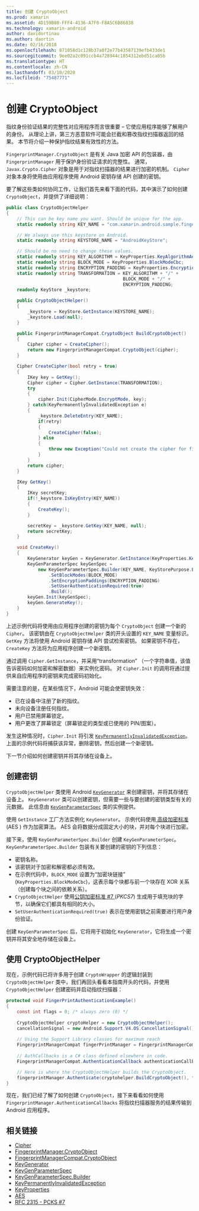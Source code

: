```yaml
---
title: 创建 CryptoObject
ms.prod: xamarin
ms.assetid: 4D159B80-FFF4-4136-A7F0-F8A5C6B86838
ms.technology: xamarin-android
author: davidortinau
ms.author: daortin
ms.date: 02/16/2018
ms.openlocfilehash: 871058d1c128b37a0f2e77b43587139efb433de1
ms.sourcegitcommit: 9ee02a2c091ccb4a728944c1854312ebd51ca05b
ms.translationtype: HT
ms.contentlocale: zh-CN
ms.lasthandoff: 03/10/2020
ms.locfileid: "75487771"
---
```

# <a name="creating-a-cryptoobject"></a>创建 CryptoObject

指纹身份验证结果的完整性对应用程序而言很重要 &ndash; 它使应用程序能够了解用户的身份。 从理论上讲，第三方恶意软件可能会拦截和篡改指纹扫描器返回的结果。 本节将介绍一种保护指纹结果有效性的方法。 

`FingerprintManager.CryptoObject` 是有关 Java 加密 API 的包装器，由 `FingerprintManager` 用于保护身份验证请求的完整性。 通常，`Javax.Crypto.Cipher` 对象是用于对指纹扫描器的结果进行加密的机制。 `Cipher` 对象本身将使用由应用程序使用 Android 密钥存储 API 创建的密钥。

要了解这些类如何协同工作，让我们首先来看下面的代码，其中演示了如何创建 `CryptoObject`，并提供了详细说明：

```csharp
public class CryptoObjectHelper
{
    // This can be key name you want. Should be unique for the app.
    static readonly string KEY_NAME = "com.xamarin.android.sample.fingerprint_authentication_key";

    // We always use this keystore on Android.
    static readonly string KEYSTORE_NAME = "AndroidKeyStore";

    // Should be no need to change these values.
    static readonly string KEY_ALGORITHM = KeyProperties.KeyAlgorithmAes;
    static readonly string BLOCK_MODE = KeyProperties.BlockModeCbc;
    static readonly string ENCRYPTION_PADDING = KeyProperties.EncryptionPaddingPkcs7;
    static readonly string TRANSFORMATION = KEY_ALGORITHM + "/" +
                                            BLOCK_MODE + "/" +
                                            ENCRYPTION_PADDING;
    readonly KeyStore _keystore;

    public CryptoObjectHelper()
    {
        _keystore = KeyStore.GetInstance(KEYSTORE_NAME);
        _keystore.Load(null);
    }

    public FingerprintManagerCompat.CryptoObject BuildCryptoObject()
    {
        Cipher cipher = CreateCipher();
        return new FingerprintManagerCompat.CryptoObject(cipher);
    }

    Cipher CreateCipher(bool retry = true)
    {
        IKey key = GetKey();
        Cipher cipher = Cipher.GetInstance(TRANSFORMATION);
        try
        {
            cipher.Init(CipherMode.EncryptMode, key);
        } catch(KeyPermanentlyInvalidatedException e)
        {
            _keystore.DeleteEntry(KEY_NAME);
            if(retry)
            {
                CreateCipher(false);
            } else
            {
                throw new Exception("Could not create the cipher for fingerprint authentication.", e);
            }
        }
        return cipher;
    }

    IKey GetKey()
    {
        IKey secretKey;
        if(!_keystore.IsKeyEntry(KEY_NAME))
        {
            CreateKey();
        }

        secretKey = _keystore.GetKey(KEY_NAME, null);
        return secretKey;
    }

    void CreateKey()
    {
        KeyGenerator keyGen = KeyGenerator.GetInstance(KeyProperties.KeyAlgorithmAes, KEYSTORE_NAME);
        KeyGenParameterSpec keyGenSpec =
            new KeyGenParameterSpec.Builder(KEY_NAME, KeyStorePurpose.Encrypt | KeyStorePurpose.Decrypt)
                .SetBlockModes(BLOCK_MODE)
                .SetEncryptionPaddings(ENCRYPTION_PADDING)
                .SetUserAuthenticationRequired(true)
                .Build();
        keyGen.Init(keyGenSpec);
        keyGen.GenerateKey();
    }
}
```

上述示例代码将使用由应用程序创建的密钥为每个 `CryptoObject` 创建一个新的 `Cipher`。 该密钥由在 `CryptoObjectHelper` 类的开头设置的 `KEY_NAME` 变量标识。 `GetKey` 方法将使用 Android 密钥存储 API 尝试检索密钥。 如果密钥不存在，`CreateKey` 方法将为应用程序创建一个新密钥。

通过调用 `Cipher.GetInstance`，并采用“transformation”  （一个字符串值，该值告诉密码如何加密和解密数据）来实例化密码。 对 `Cipher.Init` 的调用将通过提供来自应用程序的密钥来完成密码初始化。 

需要注意的是，在某些情况下，Android 可能会使密钥失效： 

- 已在设备中注册了新的指纹。
- 未向设备注册任何指纹。
- 用户已禁用屏幕锁定。
- 用户更改了屏幕锁定（屏幕锁定的类型或已使用的 PIN/图案）。

发生这种情况时，`Cipher.Init` 将引发 [`KeyPermanentlyInvalidatedException`](https://developer.android.com/reference/android/security/keystore/KeyPermanentlyInvalidatedException.html)。 上面的示例代码将捕获该异常，删除密钥，然后创建一个新密钥。

下一节介绍如何创建密钥并将其存储在设备上。

## <a name="creating-a-secret-key"></a>创建密钥

`CryptoObjectHelper` 类使用 Android [`KeyGenerator`](xref:Javax.Crypto.KeyGenerator) 来创建密钥，并将其存储在设备上。 `KeyGenerator` 类可以创建密钥，但需要一些与要创建的密钥类型有关的元数据。 此信息由 [`KeyGenParameterSpec`](https://developer.android.com/reference/android/security/keystore/KeyGenParameterSpec.html) 类的实例提供。 

使用 `GetInstance` 工厂方法实例化 `KeyGenerator`。 示例代码使用[  高级加密标准](https://en.wikipedia.org/wiki/Advanced_Encryption_Standard) (AES  ) 作为加密算法。 AES 会将数据分成固定大小的块，并对每个块进行加密。

接下来，使用 `KeyGenParameterSpec.Builder` 创建 `KeyGenParameterSpec`。 `KeyGenParameterSpec.Builder` 包装有关要创建的密钥的下列信息：

- 密钥名称。
- 该密钥对于加密和解密都必须有效。
- 在示例代码中，`BLOCK_MODE` 设置为“加密块链接”  (`KeyProperties.BlockModeCbc`)，这表示每个块都与前一个块存在 XOR 关系（创建每个块之间的依赖关系）。 
- `CryptoObjectHelper` 使用[公钥加密标准 #7  ](https://tools.ietf.org/html/rfc2315) (_PKCS7_) 生成用于填充块的字节，以确保它们都具有相同的大小。
- `SetUserAuthenticationRequired(true)` 表示在使用密钥之前需要进行用户身份验证。

创建 `KeyGenParameterSpec` 后，它将用于初始化 `KeyGenerator`，它将生成一个密钥并将其安全地存储在设备上。 

## <a name="using-the-cryptoobjecthelper"></a>使用 CryptoObjectHelper

现在，示例代码已将许多用于创建 `CryptoWrapper` 的逻辑封装到 `CryptoObjectHelper` 类中，我们再回头看看本指南开头的代码，并使用 `CryptoObjectHelper` 创建密码并启动指纹扫描器： 

```csharp
protected void FingerPrintAuthenticationExample()
{
    const int flags = 0; /* always zero (0) */
    
    CryptoObjectHelper cryptoHelper = new CryptoObjectHelper();
    cancellationSignal = new Android.Support.V4.OS.CancellationSignal();
    
    // Using the Support Library classes for maximum reach
    FingerprintManagerCompat fingerPrintManager = FingerprintManagerCompat.From(this);
    
    // AuthCallbacks is a C# class defined elsewhere in code.
    FingerprintManagerCompat.AuthenticationCallback authenticationCallback = new MyAuthCallbackSample(this);

    // Here is where the CryptoObjectHelper builds the CryptoObject. 
    fingerprintManager.Authenticate(cryptohelper.BuildCryptoObject(), flags, cancellationSignal, authenticationCallback, null);
}
```

现在，我们已经了解了如何创建 `CryptoObject`，接下来看看如何使用 `FingerprintManager.AuthenticationCallbacks` 将指纹扫描器服务的结果传输到 Android 应用程序。

## <a name="related-links"></a>相关链接

- [Cipher](xref:Javax.Crypto.Cipher)
- [FingerprintManager.CryptoObject](https://developer.android.com/reference/android/hardware/fingerprint/FingerprintManager.CryptoObject.html)
- [FingerprintManagerCompat.CryptoObject](https://developer.android.com/reference/android/support/v4/hardware/fingerprint/FingerprintManagerCompat.CryptoObject.html)
- [KeyGenerator](xref:Javax.Crypto.KeyGenerator)
- [KeyGenParameterSpec](https://developer.android.com/reference/android/security/keystore/KeyGenParameterSpec.html)
- [KeyGenParameterSpec.Builder](https://developer.android.com/reference/android/security/keystore/KeyGenParameterSpec.Builder.html)
- [KeyPermanentlyInvalidatedException](https://developer.android.com/reference/android/security/keystore/KeyPermanentlyInvalidatedException.html)
- [KeyProperties](https://developer.android.com/reference/android/security/keystore/KeyProperties.html)
- [AES](https://en.wikipedia.org/wiki/Advanced_Encryption_Standard)
- [RFC 2315 - PCKS #7](https://tools.ietf.org/html/rfc2315)
